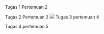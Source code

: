 Tugas 1 Pertemuan 2

Tugas 2 Pertemuan 3
![](https://github.com/jaimpalepi/Muhammad-Zaim-Pahlevi_Praktikum-Pemmob/blob/main/screenrecording/Tugas%202%20pertemuan%203.gif)
Tugas 3 pertemuan 4

Tugas 4 pertemuan 5
